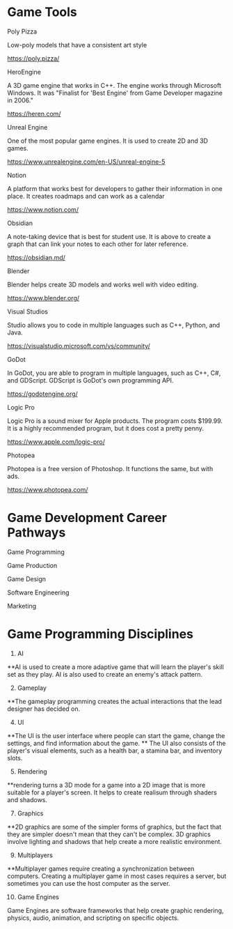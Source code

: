 # Game Tools
Poly Pizza

Low-poly models that have a consistent art style 

https://poly.pizza/

HeroEngine

A 3D game engine that works in C++. The engine works through Microsoft Windows. It was "Finalist for 'Best Engine' from Game Developer magazine in 2006."

https://heren.com/

Unreal Engine

One of the most popular game engines. It is used to create 2D and 3D games. 

https://www.unrealengine.com/en-US/unreal-engine-5

Notion

A platform that works best for developers to gather their information in one place. It creates roadmaps and can work as a calendar

https://www.notion.com/

Obsidian

A note-taking device that is best for student use. It is above to create a graph that can link your notes to each other for later reference. 

https://obsidian.md/

Blender

Blender helps create 3D models and works well with video editing. 

https://www.blender.org/

Visual Studios

Studio allows you to code in multiple languages such as C++, Python, and Java. 

https://visualstudio.microsoft.com/vs/community/

GoDot

In GoDot, you are able to program in multiple languages, such as C++, C#, and GDScript. GDScript is GoDot's own programming API.

https://godotengine.org/

Logic Pro

Logic Pro is a sound mixer for Apple products. The program costs $199.99. It is a highly recommended program, but it does cost a pretty penny. 

https://www.apple.com/logic-pro/

Photopea

Photopea is a free version of Photoshop. It functions the same, but with ads. 

https://www.photopea.com/

# Game Development Career Pathways

Game Programming

Game Production

Game Design

Software Engineering

Marketing


# Game Programming Disciplines

1. AI

**AI is used to create a more adaptive game that will learn the player's skill set as they play. AI is also used to create an enemy's attack pattern.

2. Gameplay 

**The gameplay programming creates the actual interactions that the lead designer has decided on.

4. UI

**The UI is the user interface where people can start the game, change the settings, and find information about the game. ** The UI also consists of the player's visual elements, such as a health bar, a stamina bar, and inventory slots. 

5. Rendering

**rendering turns a 3D mode for a game into a 2D image that is more suitable for a player's screen. It helps to create realisum through shaders and shadows.

7. Graphics

**2D graphics are some of the simpler forms of graphics, but the fact that they are simpler doesn't mean that they can't be complex. 3D graphics involve lighting and shadows that help create a more realistic environment. 

9. Multiplayers

**Multiplayer games require creating a synchronization between computers. Creating a multiplayer game in most cases requires a server, but sometimes you can use the host computer as the server. 

10. Game Engines

Game Engines are software frameworks that help create graphic rendering, physics, audio, animation, and scripting on specific objects. 
